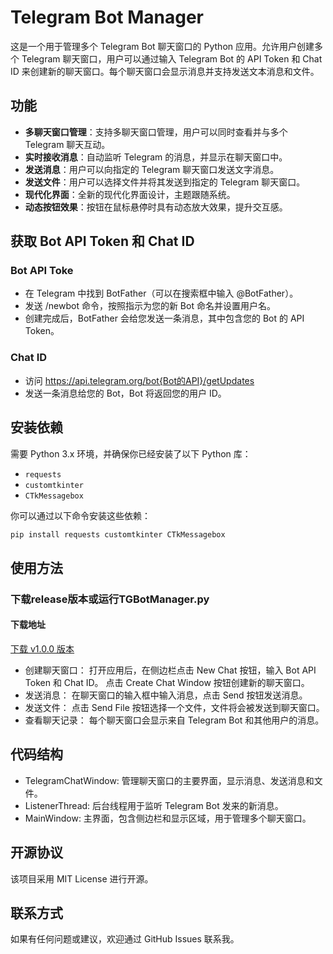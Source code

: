 # Telegram Bot Manager

这是一个用于管理多个 Telegram Bot 聊天窗口的 Python 应用。允许用户创建多个 Telegram 聊天窗口，用户可以通过输入 Telegram Bot 的 API Token 和 Chat ID 来创建新的聊天窗口。每个聊天窗口会显示消息并支持发送文本消息和文件。

## 功能

- **多聊天窗口管理**：支持多聊天窗口管理，用户可以同时查看并与多个 Telegram 聊天互动。
- **实时接收消息**：自动监听 Telegram 的消息，并显示在聊天窗口中。
- **发送消息**：用户可以向指定的 Telegram 聊天窗口发送文字消息。
- **发送文件**：用户可以选择文件并将其发送到指定的 Telegram 聊天窗口。
- **现代化界面**：全新的现代化界面设计，主题跟随系统。
- **动态按钮效果**：按钮在鼠标悬停时具有动态放大效果，提升交互感。

## 获取 Bot API Token 和 Chat ID
### Bot API Toke
- 在 Telegram 中找到 BotFather（可以在搜索框中输入 @BotFather）。
- 发送 /newbot 命令，按照指示为您的新 Bot 命名并设置用户名。
- 创建完成后，BotFather 会给您发送一条消息，其中包含您的 Bot 的 API Token。

### Chat ID
- 访问 https://api.telegram.org/bot{Bot的API}/getUpdates
- 发送一条消息给您的 Bot，Bot 将返回您的用户 ID。

## 安装依赖

需要 Python 3.x 环境，并确保你已经安装了以下 Python 库：

- `requests`
- `customtkinter`
- `CTkMessagebox`

你可以通过以下命令安装这些依赖：

```bash
pip install requests customtkinter CTkMessagebox
```

## 使用方法
### 下载release版本或运行TGBotManager.py 
#### 下载地址
[下载 v1.0.0 版本](https://github.com/loongkc/Telegram_Bot_Maneger/releases/download/v1.0.0/TGBotManager.exe)

- 创建聊天窗口：
打开应用后，在侧边栏点击 New Chat 按钮，输入 Bot API Token 和 Chat ID。
点击 Create Chat Window 按钮创建新的聊天窗口。
- 发送消息：
在聊天窗口的输入框中输入消息，点击 Send 按钮发送消息。
- 发送文件：
点击 Send File 按钮选择一个文件，文件将会被发送到聊天窗口。
- 查看聊天记录：
每个聊天窗口会显示来自 Telegram Bot 和其他用户的消息。

## 代码结构
- TelegramChatWindow: 管理聊天窗口的主要界面，显示消息、发送消息和文件。
- ListenerThread: 后台线程用于监听 Telegram Bot 发来的新消息。
- MainWindow: 主界面，包含侧边栏和显示区域，用于管理多个聊天窗口。

## 开源协议
该项目采用 MIT License 进行开源。

## 联系方式
如果有任何问题或建议，欢迎通过 GitHub Issues 联系我。
